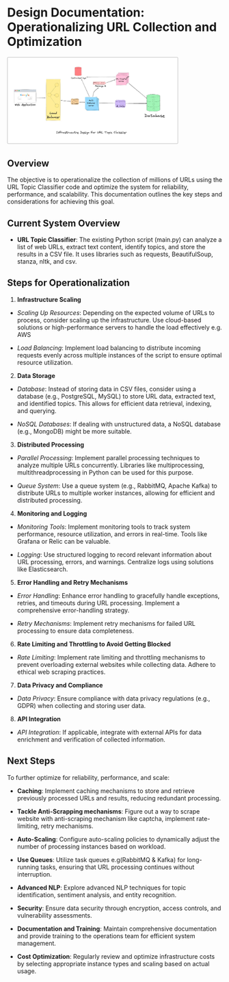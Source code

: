 # Design Documentation: Operationalizing URL Collection and Optimization

<img alt="Coding" width="400" src="design.png" />

## Overview

The objective is to operationalize the collection of millions of URLs using the URL Topic Classifier code and optimize the system for reliability, performance, and scalability. This documentation outlines the key steps and considerations for achieving this goal.

## Current System Overview
- **URL Topic Classifier**: The existing Python script (main.py) can analyze a list of web URLs, extract text content, identify topics, and store the results in a CSV file. It uses libraries such as requests, BeautifulSoup, stanza, nltk, and csv.

## Steps for Operationalization
1. **Infrastructure Scaling**
- *Scaling Up Resources*: Depending on the expected volume of URLs to process, consider scaling up the infrastructure. Use cloud-based solutions or high-performance servers to handle the load effectively e.g. AWS

- *Load Balancing*: Implement load balancing to distribute incoming requests evenly across multiple instances of the script to ensure optimal resource utilization.

2. **Data Storage**
- *Database*: Instead of storing data in CSV files, consider using a database (e.g., PostgreSQL, MySQL) to store URL data, extracted text, and identified topics. This allows for efficient data retrieval, indexing, and querying.

- *NoSQL Databases*: If dealing with unstructured data, a NoSQL database (e.g., MongoDB) might be more suitable.

3. **Distributed Processing**
- *Parallel Processing*: Implement parallel processing techniques to analyze multiple URLs concurrently. Libraries like multiprocessing, multithreadprocessing in Python can be used for this purpose.

- *Queue System*: Use a queue system (e.g., RabbitMQ, Apache Kafka) to distribute URLs to multiple worker instances, allowing for efficient and distributed processing.

4. **Monitoring and Logging**
- *Monitoring Tools*: Implement monitoring tools to track system performance, resource utilization, and errors in real-time. Tools like Grafana or Relic can be valuable.

- *Logging*: Use structured logging to record relevant information about URL processing, errors, and warnings. Centralize logs using solutions like Elasticsearch.

5. **Error Handling and Retry Mechanisms**
- *Error Handling*: Enhance error handling to gracefully handle exceptions, retries, and timeouts during URL processing. Implement a comprehensive error-handling strategy.

- *Retry Mechanisms*: Implement retry mechanisms for failed URL processing to ensure data completeness.

6. **Rate Limiting and Throttling to Avoid Getting Blocked**
- *Rate Limiting*: Implement rate limiting and throttling mechanisms to prevent overloading external websites while collecting data. Adhere to ethical web scraping practices.

7. **Data Privacy and Compliance**
- *Data Privacy*: Ensure compliance with data privacy regulations (e.g., GDPR) when collecting and storing user data.

8. **API Integration**
- *API Integration*: If applicable, integrate with external APIs for data enrichment and verification of collected information.


## Next Steps
To further optimize for reliability, performance, and scale:

- **Caching**: Implement caching mechanisms to store and retrieve previously processed URLs and results, reducing redundant processing.

- **Tackle Anti-Scrapping mechanisms**: Figure out a way to scrape website with anti-scraping mechanism like captcha, implement rate-limiting, retry mechanisms.

- **Auto-Scaling**: Configure auto-scaling policies to dynamically adjust the number of processing instances based on workload.

- **Use Queues**: Utilize task queues e.g(RabbitMQ & Kafka) for long-running tasks, ensuring that URL processing continues without interruption.

- **Advanced NLP**: Explore advanced NLP techniques for topic identification, sentiment analysis, and entity recognition.

- **Security**: Ensure data security through encryption, access controls, and vulnerability assessments.

- **Documentation and Training**: Maintain comprehensive documentation and provide training to the operations team for efficient system management.

- **Cost Optimization**: Regularly review and optimize infrastructure costs by selecting appropriate instance types and scaling based on actual usage.